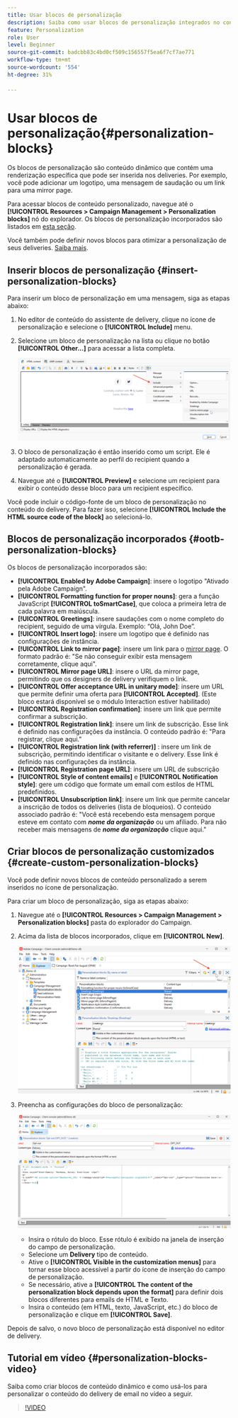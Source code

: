 ```yaml
---
title: Usar blocos de personalização
description: Saiba como usar blocos de personalização integrados no conteúdo da sua mensagem
feature: Personalization
role: User
level: Beginner
source-git-commit: badcbb83c4bd0cf509c156557f5ea6f7cf7ae771
workflow-type: tm+mt
source-wordcount: '554'
ht-degree: 31%

---
```



# Usar blocos de personalização{#personalization-blocks}

Os blocos de personalização são conteúdo dinâmico que contém uma renderização específica que pode ser inserida nos deliveries. Por exemplo, você pode adicionar um logotipo, uma mensagem de saudação ou um link para uma mirror page.

Para acessar blocos de conteúdo personalizado, navegue até o **[!UICONTROL Resources > Campaign Management > Personalization blocks]** nó do explorador. Os blocos de personalização incorporados são listados em [esta seção](#ootb-personalization-blocks).

Você também pode definir novos blocos para otimizar a personalização de seus deliveries. [Saiba mais](#create-custom-personalization-blocks).

## Inserir blocos de personalização {#insert-personalization-blocks}

Para inserir um bloco de personalização em uma mensagem, siga as etapas abaixo:

1. No editor de conteúdo do assistente de delivery, clique no ícone de personalização e selecione o **[!UICONTROL Include]** menu.
1. Selecione um bloco de personalização na lista ou clique no botão **[!UICONTROL Other...]** para acessar a lista completa.

   ![](assets/perso-content-block.png)

1. O bloco de personalização é então inserido como um script. Ele é adaptado automaticamente ao perfil do recipient quando a personalização é gerada.
1. Navegue até o **[!UICONTROL Preview]** e selecione um recipient para exibir o conteúdo desse bloco para um recipient específico.

Você pode incluir o código-fonte de um bloco de personalização no conteúdo do delivery. Para fazer isso, selecione **[!UICONTROL Include the HTML source code of the block]** ao selecioná-lo.

## Blocos de personalização incorporados {#ootb-personalization-blocks}

Os blocos de personalização incorporados são:

* **[!UICONTROL Enabled by Adobe Campaign]**: insere o logotipo &quot;Ativado pela Adobe Campaign&quot;.
* **[!UICONTROL Formatting function for proper nouns]**: gera a função JavaScript **[!UICONTROL toSmartCase]**, que coloca a primeira letra de cada palavra em maiúscula.
* **[!UICONTROL Greetings]**: insere saudações com o nome completo do recipient, seguido de uma vírgula. Exemplo: “Olá, John Doe”.
* **[!UICONTROL Insert logo]**: insere um logotipo que é definido nas configurações de instância.
* **[!UICONTROL Link to mirror page]**: insere um link para o [mirror page](mirror-page.md). O formato padrão é: &quot;Se não conseguir exibir esta mensagem corretamente, clique aqui&quot;.
* **[!UICONTROL Mirror page URL]**: insere o URL da mirror page, permitindo que os designers de delivery verifiquem o link.
* **[!UICONTROL Offer acceptance URL in unitary mode]**: insere um URL que permite definir uma oferta para **[!UICONTROL Accepted]**. (Este bloco estará disponível se o módulo Interaction estiver habilitado)
* **[!UICONTROL Registration confirmation]**: insere um link que permite confirmar a subscrição.
* **[!UICONTROL Registration link]**: insere um link de subscrição. Esse link é definido nas configurações da instância. O conteúdo padrão é: &quot;Para registrar, clique aqui.&quot;
* **[!UICONTROL Registration link (with referrer)]** : insere um link de subscrição, permitindo identificar o visitante e o delivery. Esse link é definido nas configurações da instância.
* **[!UICONTROL Registration page URL]**: insere um URL de subscrição
* **[!UICONTROL Style of content emails]** e **[!UICONTROL Notification style]**: gere um código que formate um email com estilos de HTML predefinidos.
* **[!UICONTROL Unsubscription link]**: insere um link que permite cancelar a inscrição de todos os deliveries (lista de bloqueios). O conteúdo associado padrão é: &quot;Você está recebendo esta mensagem porque esteve em contato com ***nome da organização*** ou um afiliado. Para não receber mais mensagens de ***nome da organização*** clique aqui.&quot;

## Criar blocos de personalização customizados {#create-custom-personalization-blocks}

Você pode definir novos blocos de conteúdo personalizado a serem inseridos no ícone de personalização.

Para criar um bloco de personalização, siga as etapas abaixo:

1. Navegue até o **[!UICONTROL Resources > Campaign Management > Personalization blocks]** pasta do explorador do Campaign.
1. Acima da lista de blocos incorporados, clique em **[!UICONTROL New]**.

   ![](assets/perso-new-block.png)

1. Preencha as configurações do bloco de personalização:

   ![](assets/perso-custom-block.png)

   * Insira o rótulo do bloco. Esse rótulo é exibido na janela de inserção do campo de personalização.
   * Selecione um **Delivery** tipo de conteúdo.
   * Ative o **[!UICONTROL Visible in the customization menus]** para tornar esse bloco acessível a partir do ícone de inserção do campo de personalização.
   * Se necessário, ative a **[!UICONTROL The content of the personalization block depends upon the format]** para definir dois blocos diferentes para emails de HTML e Texto.
   * Insira o conteúdo (em HTML, texto, JavaScript, etc.) do bloco de personalização e clique em **[!UICONTROL Save]**.

Depois de salvo, o novo bloco de personalização está disponível no editor de delivery.

## Tutorial em vídeo {#personalization-blocks-video}

Saiba como criar blocos de conteúdo dinâmico e como usá-los para personalizar o conteúdo do delivery de email no vídeo a seguir.

>[!VIDEO](https://video.tv.adobe.com/v/342088?quality=12)


